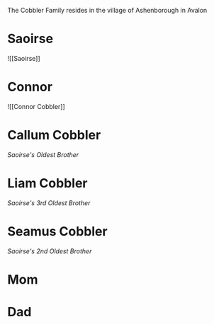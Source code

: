 The Cobbler Family resides in the village of Ashenborough in Avalon

# Saoirse
![[Saoirse]]

# Connor
![[Connor Cobbler]]

# Callum Cobbler
*Saoirse's Oldest Brother*

# Liam Cobbler
*Saoirse's 3rd Oldest Brother*

# Seamus Cobbler
*Saoirse's 2nd Oldest Brother*

# Mom
# Dad
